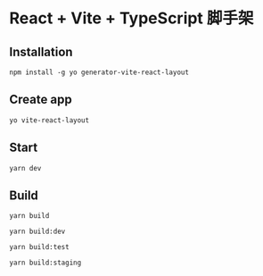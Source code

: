 # React + Vite + TypeScript 脚手架

## Installation

```
npm install -g yo generator-vite-react-layout
```

## Create app

```
yo vite-react-layout
```

## Start

```
yarn dev
```

## Build

```
yarn build

yarn build:dev

yarn build:test

yarn build:staging
```
